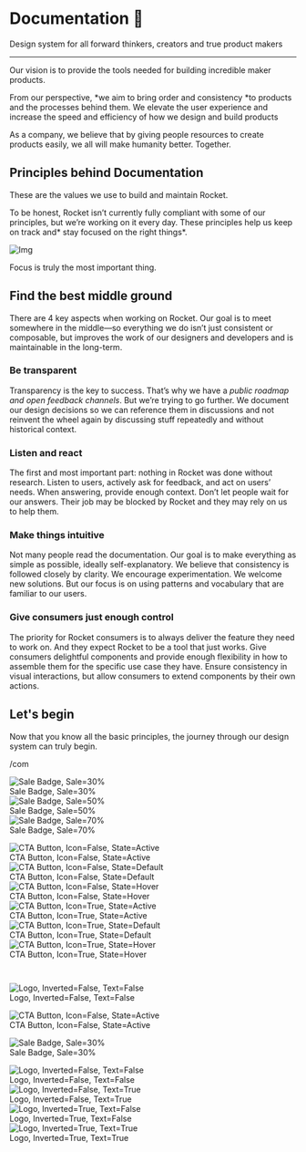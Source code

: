 
# Documentation 🚀

Design system for all forward thinkers, creators and true product makers

---

Our vision is to provide the tools needed for building incredible maker products.

From our perspective, *we aim to bring order and consistency *to products and the processes behind them. We elevate the user experience and increase the speed and efficiency of how we design and build products

As a company, we believe that by giving people resources to create products easily, we all will make humanity better. Together.

## Principles behind Documentation

These are the values we use to build and maintain Rocket.

To be honest, Rocket isn’t currently fully compliant with some of our principles, but we’re working on it every day. These principles help us keep on track and* stay focused on the right things*.

![Img](https://studio-assets.supernova.io/design-systems/14533/9289758a-6300-472a-bbc6-a57098081abf.jpeg)

Focus is truly the most important thing.

## Find the best middle ground

There are 4 key aspects when working on Rocket. Our goal is to meet somewhere in the middle—so everything we do isn’t just consistent or composable, but improves the work of our designers and developers and is maintainable in the long-term.

### Be transparent

Transparency is the key to success. That’s why we have a *public roadmap and open feedback channels*. But we’re trying to go further. We document our design decisions so we can reference them in discussions and not reinvent the wheel again by discussing stuff repeatedly and without historical context.

### Listen and react

The first and most important part: nothing in Rocket was done without research. Listen to users, actively ask for feedback, and act on users’ needs. When answering, provide enough context. Don’t let people wait for our answers. Their job may be blocked by Rocket and they may rely on us to help them.

### Make things intuitive

Not many people read the documentation. Our goal is to make everything as simple as possible, ideally self-explanatory. We believe that consistency is followed closely by clarity. We encourage experimentation. We welcome new solutions. But our focus is on using patterns and vocabulary that are familiar to our users.

### Give consumers just enough control

The priority for Rocket consumers is to always deliver the feature they need to work on. And they expect Rocket to be a tool that just works. Give consumers delightful components and provide enough flexibility in how to assemble them for the specific use case they have. Ensure consistency in visual interactions, but allow consumers to extend components by their own actions.

## Let's begin

Now that you know all the basic principles, the journey through our design system can truly begin.

/com

  
![Sale Badge, Sale=30%](https://studio-assets.supernova.io/design-systems/14533/0f338536-4893-422a-a621-7bc79b3bd8a1.png)  
Sale Badge, Sale=30%  
![Sale Badge, Sale=50%](https://studio-assets.supernova.io/design-systems/14533/ac9d12d2-fb4e-4a11-a2a5-fa76be99fc61.png)  
Sale Badge, Sale=50%  
![Sale Badge, Sale=70%](https://studio-assets.supernova.io/design-systems/14533/ec1aebcd-6a4f-49a5-ab78-9e42d70e0596.png)  
Sale Badge, Sale=70%  


  
![CTA Button, Icon=False, State=Active](https://studio-assets.supernova.io/design-systems/14533/bf9461b9-b53b-4e14-bca2-7eb8949b585e.png)  
CTA Button, Icon=False, State=Active  
![CTA Button, Icon=False, State=Default](https://studio-assets.supernova.io/design-systems/14533/3c1ddc48-c552-4dde-b061-c7aedf3e2e95.png)  
CTA Button, Icon=False, State=Default  
![CTA Button, Icon=False, State=Hover](https://studio-assets.supernova.io/design-systems/14533/9bc735b0-3818-42ab-9660-eab7c9886270.png)  
CTA Button, Icon=False, State=Hover  
![CTA Button, Icon=True, State=Active](https://studio-assets.supernova.io/design-systems/14533/f63ad090-bf0d-49f2-9012-e865e2636eba.png)  
CTA Button, Icon=True, State=Active  
![CTA Button, Icon=True, State=Default](https://studio-assets.supernova.io/design-systems/14533/2930003a-e707-48e0-81b4-3569a03e4377.png)  
CTA Button, Icon=True, State=Default  
![CTA Button, Icon=True, State=Hover](https://studio-assets.supernova.io/design-systems/14533/46d91064-b00d-4b45-8f6b-a2e247c2fd90.png)  
CTA Button, Icon=True, State=Hover  


```javascript  
  
```

  
![Logo, Inverted=False, Text=False](https://studio-assets.supernova.io/design-systems/14533/45c71a30-5a94-4e49-aeba-bf390ecad09a.png)  
Logo, Inverted=False, Text=False  


  
  


  
![CTA Button, Icon=False, State=Active](https://studio-assets.supernova.io/design-systems/14533/bf9461b9-b53b-4e14-bca2-7eb8949b585e.png)  
CTA Button, Icon=False, State=Active  


  
![Sale Badge, Sale=30%](https://studio-assets.supernova.io/design-systems/14533/0f338536-4893-422a-a621-7bc79b3bd8a1.png)  
Sale Badge, Sale=30%  


  
![Logo, Inverted=False, Text=False](https://studio-assets.supernova.io/design-systems/14533/45c71a30-5a94-4e49-aeba-bf390ecad09a.png)  
Logo, Inverted=False, Text=False  
![Logo, Inverted=False, Text=True](https://studio-assets.supernova.io/design-systems/14533/37a9f8ff-caed-44e4-b857-7b1eb8e74ebc.png)  
Logo, Inverted=False, Text=True  
![Logo, Inverted=True, Text=False](https://studio-assets.supernova.io/design-systems/14533/5ea13162-53ce-4bd8-a87d-7c8ad68b292a.png)  
Logo, Inverted=True, Text=False  
![Logo, Inverted=True, Text=True](https://studio-assets.supernova.io/design-systems/14533/1aa25335-308b-4645-8d21-36be7ced3ac6.png)  
Logo, Inverted=True, Text=True  
